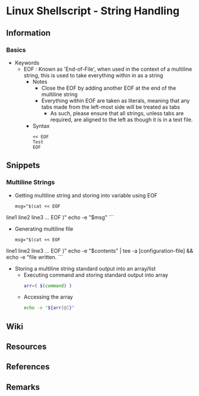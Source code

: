 # Linux Shellscript - String Handling

## Information
### Basics
- Keywords
    - EOF : Known as 'End-of-File', when used in the context of a multiline string, this is used to take everything within in as a string
        - Notes
            + Close the EOF by adding another EOF at the end of the multiline string
            - Everything within EOF are taken as literals, meaning that any tabs made from the left-most side will be treated as tabs
                + As such, please ensure that all strings, unless tabs are required, are aligned to the left as though it is in a text file.
        - Syntax
            ```console
            << EOF
            Test
            EOF
            ```

## Snippets
### Multiline Strings
- Getting multiline string and storing into variable using EOF
    ```console
    msg="$(cat << EOF
line1
line2
line3
...
EOF
)"
    echo -e "$msg"
    ```

- Generating multiline file
    ```console
    msg="$(cat << EOF
line1
line2
line3
...
EOF
)"
    echo -e "$contents" | tee -a [configuration-file] && \
        echo -e "file written.
    ```

- Storing a multiline string standard output into an array/list
    - Executing command and storing standard output into array
        ```bash
        arr=( $(command) )
        ```
    - Accessing the array
        ```bash
        echo -e "${arr[@]}"
        ```

## Wiki

## Resources

## References

## Remarks


